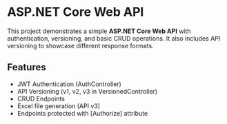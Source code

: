 # ASP.NET Core Web API

This project demonstrates a simple **ASP.NET Core Web API** with authentication, versioning, and basic CRUD operations. It also includes API versioning to showcase different response formats.

## Features

- JWT Authentication (AuthController)  
- API Versioning (v1, v2, v3 in VersionedController)  
- CRUD Endpoints  
- Excel file generation (API v3)  
- Endpoints protected with [Authorize] attribute  
